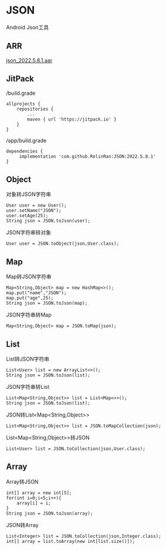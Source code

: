# JSON
Android Json工具
## ARR
[json_2022.5.8.1.aar](https://github.com/RelinRan/JSON/blob/master/json_2022.5.8.1.aar)
## JitPack
/build.grade
```
allprojects {
    repositories {
		...
		maven { url 'https://jitpack.io' }
	}
}
```
/app/build.grade
```
dependencies {
	 implementation 'com.github.RelinRan:JSON:2022.5.8.1'
}
```
## Object
对象转JSON字符串
```
User user = new User();
user.setName("JSON");
user.setAge(25);
String json = JSON.toJson(user);
```
JSON字符串转对象
```
User user = JSON.toObject(json,User.class);
```
## Map
Map转JSON字符串
```
Map<String,Object> map = new HashMap<>();
map.put("name","JSON");
map.put("age",25);
String json = JSON.toJson(map);
```
JSON字符串转Map
```
Map<String,Object> map = JSON.toMap(json);
```
## List
List转JSON字符串
```
List<User> list = new ArrayList<>();
String json = JSON.toJson(list);
```
JSON字符串转List
```
List<Map<String,Object>> list = List<Map<>>();
String json = JSON.toJson(list);
```
JSON转List<Map<String,Object>>
```
List<Map<String,Object>> list = JSON.toMapCollection(json);
```
List<Map<String,Object>>转JSON
```
List<User> list = JSON.toCollection(json,User.class);
```

## Array
Array转JSON
```
int[] array = new int[5];
for(int i=0;i<5;i++){
    array[i] = i;
}
String json = JSON.toJson(array);
```
JSON转Array
```
List<Integer> list = JSON.toCollection(json,Integer.class);
int[] array = list.toArray(new int[list.size()]);
```